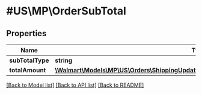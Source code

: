 # #US\MP\OrderSubTotal

## Properties

Name | Type | Description | Notes
------------ | ------------- | ------------- | -------------
**subTotalType** | **string** |  | [optional]
**totalAmount** | [**\Walmart\Models\MP\US\Orders\ShippingUpdates200ResponseOrderOrderSummaryTotalAmount**](ShippingUpdates200ResponseOrderOrderSummaryTotalAmount.md) |  | [optional]


[[Back to Model list]](../) [[Back to API list]](../../Api/US/MP) [[Back to README]](../../README.md)
